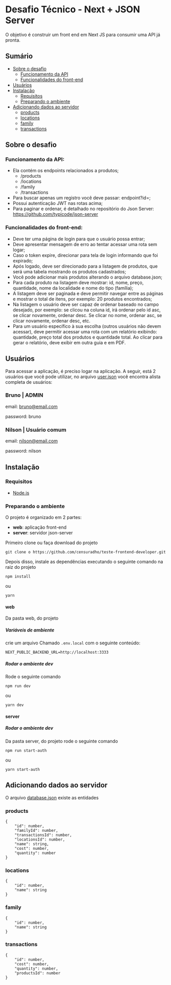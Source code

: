 # Desafio Técnico - Next + JSON Server

O objetivo é construir um front end em Next JS para consumir uma API já pronta.

## Sumário
- [Sobre o desafio](#sobre-o-desafio)
  - [Funcionamento da API](#funcionamento-da-api)
  - [Funcionalidades do front-end](#funcionalidades-do-front-end)
- [Usuários](usuarios)
- [Instalação](#instalacao)
  - [Requisitos](#requisitos)
  - [Preparando o ambiente](#preparando-o-ambiente)
- [Adicionando dados ao servidor](#adicionando-dados-ao-servidor)
  - [products](#products)
  - [locations](#locations)
  - [family](#family)
  - [transactions](#transactions)
 
## Sobre o desafio

### Funcionamento da API:

- Ela contém os endpoints relacionados a produtos;
  - /products
  - /locations 
  - /family
  - /transactions
- Para buscar apenas um registro você deve passar: endpoint?id=;
- Possui autenticação JWT nas rotas acima;
- Para paginar e ordenar, é detalhado no repositório do Json Server: https://github.com/typicode/json-server

### Funcionalidades do front-end:

- Deve ter uma página de login para que o usuário possa entrar;
- Deve apresentar mensagem de erro ao tentar acessar uma rota sem logar;
- Caso o token expire, direcionar para tela de login informando que foi expirado;
- Após logado, deve ser direcionado para a listagem de produtos, que será uma tabela mostrando os produtos cadastrados;
- Você pode adicionar mais produtos alterando o arquivo database.json;
- Para cada produto na listagem deve mostrar: id, nome, preço, quantidade, nome da localidade e nome do tipo (família);
- A listagem deve ser paginada e deve permitir navegar entre as páginas e mostrar o total de itens, por exemplo: 20 produtos encontrados;
- Na listagem o usuário deve ser capaz de ordenar baseado no campo desejado, por exemplo: se clicou na coluna id, irá ordenar pelo id asc, se clicar novamente, ordenar desc. Se clicar no nome, ordenar asc, se clicar novamente, ordenar desc, etc.
- Para um usuário específico à sua escolha (outros usuários não devem acessar), deve permitir acessar uma rota com um relatório exibindo: quantidade, preço total dos produtos e quantidade total. Ao clicar para gerar o relatório, deve exibir em outra guia e em PDF. 

## Usuários

Para acessar a aplicação, é preciso logar na aplicação. A seguir, está 2  usuários que você pode utilizar, no arquivo [user.json](https://github.com/censuradho/teste-frontend-developer/blob/main/server/users.json) você encontra alista completa de usuários:

### Bruno | ADMIN

email: bruno@email.com

password: bruno

### Nilson | Usuário comum

email: nilson@email.com

password: nilson

## Instalação

### Requisitos
- [Node.js](https://nodejs.org/en/)

### Preparando o ambiente

O projeto é organizado em 2 partes:

- **web**: aplicação front-end
- **server**: servidor json-server


Primeiro clone ou faça download do projeto
```
git clone o https://github.com/censuradho/teste-frontend-developer.git
```

Depois disso, instale as dependências executando o seguinte comando na raiz do projeto

```
npm install
```

ou

```
yarn
```

#### web

Da pasta web, do projeto 

##### Variáveis de ambiente

crie um arquivo Chamado `.env.local` com o seguinte conteúdo:

```.env
NEXT_PUBLIC_BACKEND_URL=http://localhost:3333
```

##### Rodar o ambiente dev

Rode o seguinte comando

```
npm run dev
```
ou
```
yarn dev
```
#### server

##### Rodar o ambiente dev

Da pasta server, do projeto rode o seguinte comando

```
npm run start-auth
```
ou
```
yarn start-auth
```

## Adicionando dados ao servidor

O arquivo [database.json](https://github.com/censuradho/teste-frontend-developer/blob/main/server/database.json) existe as entidades

### products

```
{
    "id": number,
    "familyId": number,
    "transactionsId": number,
    "locationsId": number,
    "name": string,
    "cost": number,
    "quantity": number
}
```

### locations

```
{
    "id": number,
    "name": string
}
```
### family
```
{
    "id": number,
    "name": string
}
```

### transactions

```
{
    "id": number,
    "cost": number,
    "quantity": number,
    "productsId": number
}
```
